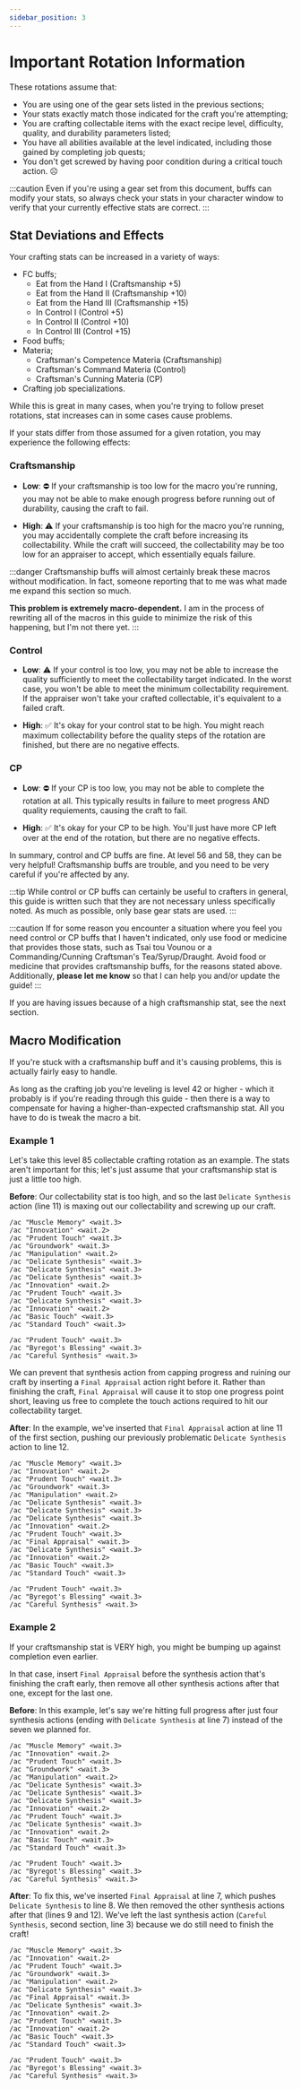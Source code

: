 ```yaml
---
sidebar_position: 3
---
```


# Important Rotation Information

These rotations assume that:

- You are using one of the gear sets listed in the previous sections;
- Your stats exactly match those indicated for the craft you're attempting;
- You are crafting collectable items with the exact recipe level, difficulty, quality, and durability parameters listed;
- You have all abilities available at the level indicated, including those gained by completing job quests;
- You don't get screwed by having poor condition during a critical touch action. ☹️

:::caution
Even if you're using a gear set from this document, buffs can modify your stats, so always check your stats in your character window to verify that your currently effective stats are correct.
:::

## Stat Deviations and Effects

Your crafting stats can be increased in a variety of ways:

- FC buffs;
  - Eat from the Hand I (Craftsmanship +5)
  - Eat from the Hand II (Craftsmanship +10)
  - Eat from the Hand III (Craftsmanship +15)
  - In Control I (Control +5)
  - In Control II (Control +10)
  - In Control III (Control +15)
- Food buffs;
- Materia;
  - Craftsman's Competence Materia (Craftsmanship)
  - Craftsman's Command Materia (Control)
  - Craftsman's Cunning Materia (CP)
- Crafting job specializations.

While this is great in many cases, when you're trying to follow preset rotations, stat increases can in some cases cause problems.

If your stats differ from those assumed for a given rotation, you may experience the following effects:

### Craftsmanship

- **Low**: ⛔ If your craftsmanship is too low for the macro you're running, you may not be able to make enough progress before running out of durability, causing the craft to fail.

- **High**: ⚠️ If your craftsmanship is too high for the macro you're running, you may accidentally complete the craft before increasing its collectability. While the craft will succeed, the collectability may be too low for an appraiser to accept, which essentially equals failure.

:::danger
Craftsmanship buffs will almost certainly break these macros without modification. In fact, someone reporting that to me was what made me expand this section so much.

**This problem is extremely macro-dependent.** I am in the process of rewriting all of the macros in this guide to minimize the risk of this happening, but I'm not there yet.
:::

### Control

- **Low**: ⚠️ If your control is too low, you may not be able to increase the quality sufficiently to meet the collectability target indicated. In the worst case, you won't be able to meet the minimum collectability requirement. If the appraiser won't take your crafted collectable, it's equivalent to a failed craft.

- **High**: ✅ It's okay for your control stat to be high. You might reach maximum collectability before the quality steps of the rotation are finished, but there are no negative effects.

### CP

- **Low**: ⛔ If your CP is too low, you may not be able to complete the rotation at all. This typically results in failure to meet progress AND quality requiements, causing the craft to fail.

- **High**: ✅ It's okay for your CP to be high. You'll just have more CP left over at the end of the rotation, but there are no negative effects.

In summary, control and CP buffs are fine. At level 56 and 58, they can be very helpful! Craftsmanship buffs are trouble, and you need to be very careful if you're affected by any.

:::tip
While control or CP buffs can certainly be useful to crafters in general, this guide is written such that they are not necessary unless specifically noted. As much as possible, only base gear stats are used.
:::

:::caution
If for some reason you encounter a situation where you feel you need control or CP buffs that I haven't indicated, only use food or medicine that provides those stats, such as Tsai tou Vounou or a Commanding/Cunning Craftsman's Tea/Syrup/Draught. Avoid food or medicine that provides craftsmanship buffs, for the reasons stated above. Additionally, **please let me know** so that I can help you and/or update the guide!
:::

If you are having issues because of a high craftsmanship stat, see the next section.

## Macro Modification

If you're stuck with a craftsmanship buff and it's causing problems, this is actually fairly easy to handle.

As long as the crafting job you're leveling is level 42 or higher - which it probably is if you're reading through this guide - then there is a way to compensate for having a higher-than-expected craftsmanship stat. All you have to do is tweak the macro a bit.

### Example 1

Let's take this level 85 collectable crafting rotation as an example. The stats aren't important for this; let's just assume that your craftsmanship stat is just a little too high.

**Before**: Our collectability stat is too high, and so the last `Delicate Synthesis` action (line 11) is maxing out our collectability and screwing up our craft.

```plain {11} showLineNumbers
/ac "Muscle Memory" <wait.3>
/ac "Innovation" <wait.2>
/ac "Prudent Touch" <wait.3>
/ac "Groundwork" <wait.3>
/ac "Manipulation" <wait.2>
/ac "Delicate Synthesis" <wait.3>
/ac "Delicate Synthesis" <wait.3>
/ac "Delicate Synthesis" <wait.3>
/ac "Innovation" <wait.2>
/ac "Prudent Touch" <wait.3>
/ac "Delicate Synthesis" <wait.3>
/ac "Innovation" <wait.2>
/ac "Basic Touch" <wait.3>
/ac "Standard Touch" <wait.3>
```

```plain showLineNumbers
/ac "Prudent Touch" <wait.3>
/ac "Byregot's Blessing" <wait.3>
/ac "Careful Synthesis" <wait.3>
```

We can prevent that synthesis action from capping progress and ruining our craft by inserting a `Final Appraisal` action right before it. Rather than finishing the craft, `Final Appraisal` will cause it to stop one progress point short, leaving us free to complete the touch actions required to hit our collectability target.

**After**: In the example, we've inserted that `Final Appraisal` action at line 11 of the first section, pushing our previously problematic `Delicate Synthesis` action to line 12.

```plain {11-12} showLineNumbers
/ac "Muscle Memory" <wait.3>
/ac "Innovation" <wait.2>
/ac "Prudent Touch" <wait.3>
/ac "Groundwork" <wait.3>
/ac "Manipulation" <wait.2>
/ac "Delicate Synthesis" <wait.3>
/ac "Delicate Synthesis" <wait.3>
/ac "Delicate Synthesis" <wait.3>
/ac "Innovation" <wait.2>
/ac "Prudent Touch" <wait.3>
/ac "Final Appraisal" <wait.3>
/ac "Delicate Synthesis" <wait.3>
/ac "Innovation" <wait.2>
/ac "Basic Touch" <wait.3>
/ac "Standard Touch" <wait.3>
```

```plain showLineNumbers
/ac "Prudent Touch" <wait.3>
/ac "Byregot's Blessing" <wait.3>
/ac "Careful Synthesis" <wait.3>
```

### Example 2

If your craftsmanship stat is VERY high, you might be bumping up against completion even earlier.

In that case, insert `Final Appraisal` before the synthesis action that's finishing the craft early, then remove all other synthesis actions after that one, except for the last one.

**Before**: In this example, let's say we're hitting full progress after just four synthesis actions (ending with `Delicate Synthesis` at line 7) instead of the seven we planned for.

```plain {7} showLineNumbers
/ac "Muscle Memory" <wait.3>
/ac "Innovation" <wait.2>
/ac "Prudent Touch" <wait.3>
/ac "Groundwork" <wait.3>
/ac "Manipulation" <wait.2>
/ac "Delicate Synthesis" <wait.3>
/ac "Delicate Synthesis" <wait.3>
/ac "Delicate Synthesis" <wait.3>
/ac "Innovation" <wait.2>
/ac "Prudent Touch" <wait.3>
/ac "Delicate Synthesis" <wait.3>
/ac "Innovation" <wait.2>
/ac "Basic Touch" <wait.3>
/ac "Standard Touch" <wait.3>
```

```
/ac "Prudent Touch" <wait.3>
/ac "Byregot's Blessing" <wait.3>
/ac "Careful Synthesis" <wait.3>
```

**After**: To fix this, we've inserted `Final Appraisal` at line 7, which pushes `Delicate Synthesis` to line 8. We then removed the other synthesis actions after that (lines 9 and 12). We've left the last synthesis action (`Careful Synthesis`, second section, line 3) because we do still need to finish the craft!

```plain {7-8} showLineNumbers
/ac "Muscle Memory" <wait.3>
/ac "Innovation" <wait.2>
/ac "Prudent Touch" <wait.3>
/ac "Groundwork" <wait.3>
/ac "Manipulation" <wait.2>
/ac "Delicate Synthesis" <wait.3>
/ac "Final Appraisal" <wait.3>
/ac "Delicate Synthesis" <wait.3>
/ac "Innovation" <wait.2>
/ac "Prudent Touch" <wait.3>
/ac "Innovation" <wait.2>
/ac "Basic Touch" <wait.3>
/ac "Standard Touch" <wait.3>
```

```plain {3} showLineNumbers
/ac "Prudent Touch" <wait.3>
/ac "Byregot's Blessing" <wait.3>
/ac "Careful Synthesis" <wait.3>
```
